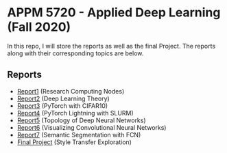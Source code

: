 # APPM 5720 - Applied Deep Learning (Fall 2020)
In this repo, I will store the reports as well as the final Project. The reports along with their corresponding topics are below.
## Reports
* [Report1](/Report1/ResearchComputingReport.md) (Research Computing Nodes)
* [Report2](/Report2/Report2.md) (Deep Learning Theory)
* [Report3](/Report3/Report3.md) (PyTorch with CIFAR10)
* [Report4](/Report4/report4.md) (PyTorch Lightning with SLURM)
* [Report5](/Report5/Report5.pdf) (Topology of Deep Neural Networks)
* [Report6](/Report6/Report6.md) (Visualizing Convolutional Neural Networks)
* [Report7](/Report7/report7.md) (Semantic Segmentation with FCN)
* [Final Project](/Final%20Project/APPM_5720_Final_Project.pdf) (Style Transfer Exploration)
